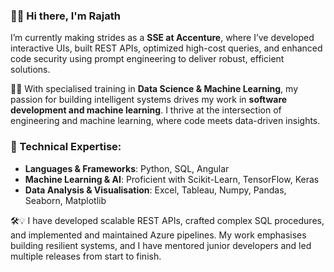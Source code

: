 ### 👋🏽 Hi there, I'm Rajath

I’m currently making strides as a **SSE  at Accenture**, where I’ve developed interactive UIs, built REST APIs, optimized high-cost queries,  and enhanced code security using prompt engineering to deliver robust, efficient solutions.

🚀✨ With specialised training in **Data Science & Machine Learning**, my passion for building intelligent systems drives my work in **software development and machine learning**. I thrive at the intersection of engineering and machine learning, where code meets data-driven insights.

### 🧠 Technical Expertise:
- **Languages & Frameworks**: Python, SQL, Angular 
- **Machine Learning & AI**: Proficient with Scikit-Learn, TensorFlow, Keras 
- **Data Analysis & Visualisation**: Excel, Tableau, Numpy, Pandas, Seaborn, Matplotlib

🛠️💡 I have developed scalable REST APIs, crafted complex SQL procedures, and implemented and maintained Azure pipelines. My work emphasises building resilient systems, and I have mentored junior developers and led multiple releases from start to finish.

